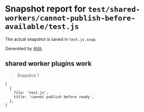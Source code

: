 # Snapshot report for `test/shared-workers/cannot-publish-before-available/test.js`

The actual snapshot is saved in `test.js.snap`.

Generated by [AVA](https://avajs.dev).

## shared worker plugins work

> Snapshot 1

    [
      {
        file: 'test.js',
        title: 'cannot publish before ready',
      },
    ]
